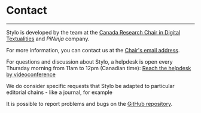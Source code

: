# Contact

---

Stylo is developed by the team at the [Canada Research Chair in Digital Textualities](https://ecrituresnumeriques.ca/en/Team) and *PiNinja* company.

For more information, you can contact us at the [Chair's email address](mailto:crc.ecrituresnumeriques@gmail.com).

For questions and discussion about Stylo, a helpdesk is open every Thursday morning from 11am to 12pm (Canadian time): <a class="btn btn-info" href="https://meet.jit.si/stylo" role="button">Reach the helpdesk
by videoconference</a>

We do consider specific requests that Stylo be adapted to particular editorial chains - like a journal, for example

It is possible to report problems and bugs on the [GitHub repository](https://github.com/EcrituresNumeriques/stylo/issues).
